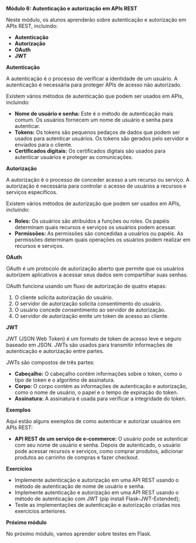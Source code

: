 **Módulo 6: Autenticação e autorização em APIs REST**

Neste módulo, os alunos aprenderão sobre autenticação e autorização em APIs REST, incluindo:

* **Autenticação**
* **Autorização**
* **OAuth**
* **JWT**

**Autenticação**

A autenticação é o processo de verificar a identidade de um usuário. A autenticação é necessária para proteger APIs de acesso não autorizado.

Existem vários métodos de autenticação que podem ser usados em APIs, incluindo:

* **Nome de usuário e senha:** Este é o método de autenticação mais comum. Os usuários fornecem um nome de usuário e senha para autenticar.
* **Tokens:** Os tokens são pequenos pedaços de dados que podem ser usados para autenticar usuários. Os tokens são gerados pelo servidor e enviados para o cliente.
* **Certificados digitais:** Os certificados digitais são usados para autenticar usuários e proteger as comunicações.

**Autorização**

A autorização é o processo de conceder acesso a um recurso ou serviço. A autorização é necessária para controlar o acesso de usuários a recursos e serviços específicos.

Existem vários métodos de autorização que podem ser usados em APIs, incluindo:

* **Roles:** Os usuários são atribuídos a funções ou roles. Os papéis determinam quais recursos e serviços os usuários podem acessar.
* **Permissões:** As permissões são concedidas a usuários ou papéis. As permissões determinam quais operações os usuários podem realizar em recursos e serviços.

**OAuth**

OAuth é um protocolo de autorização aberto que permite que os usuários autorizem aplicativos a acessar seus dados sem compartilhar suas senhas.

OAuth funciona usando um fluxo de autorização de quatro etapas:

1. O cliente solicita autorização do usuário.
2. O servidor de autorização solicita consentimento do usuário.
3. O usuário concede consentimento ao servidor de autorização.
4. O servidor de autorização emite um token de acesso ao cliente.

**JWT**

JWT (JSON Web Token) é um formato de token de acesso leve e seguro baseado em JSON. JWTs são usados para transmitir informações de autenticação e autorização entre partes.

JWTs são compostos de três partes:

* **Cabeçalho:** O cabeçalho contém informações sobre o token, como o tipo de token e o algoritmo de assinatura.
* **Corpo:** O corpo contém as informações de autenticação e autorização, como o nome de usuário, o papel e o tempo de expiração do token.
* **Assinatura:** A assinatura é usada para verificar a integridade do token.

**Exemplos**

Aqui estão alguns exemplos de como autenticar e autorizar usuários em APIs REST:

* **API REST de um serviço de e-commerce:** O usuário pode se autenticar com seu nome de usuário e senha. Depois de autenticado, o usuário pode acessar recursos e serviços, como comprar produtos, adicionar produtos ao carrinho de compras e fazer checkout.

**Exercícios**

* Implemente autenticação e autorização em uma API REST usando o método de autenticação de nome de usuário e senha.
* Implemente autenticação e autorização em uma API REST usando o método de autenticação com JWT (pip install Flask-JWT-Extended);
* Teste as implementações de autenticação e autorização criadas nos exercícios anteriores.

**Próximo módulo**

No próximo módulo, vamos aprender sobre testes em Flask.